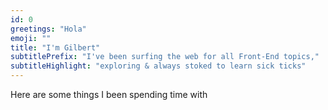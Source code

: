 ```yaml
---
id: 0
greetings: "Hola"
emoji: ""
title: "I'm Gilbert"
subtitlePrefix: "I've been surfing the web for all Front-End topics,"
subtitleHighlight: "exploring & always stoked to learn sick ticks"
---
```


Here are some things I been spending time with

